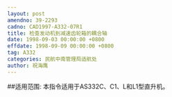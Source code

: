 ```yaml
---
layout: post
amendno: 39-2293
cadno: CAD1997-A332-07R1
title: 检查发动机到减速齿轮箱的耦合轴
date: 1998-09-03 00:00:00 +0800
effdate: 1998-09-09 00:00:00 +0800
tag: A332
categories: 民航中南管理局适航处
author: 祝海鹰
---
```


##适用范围:
本指令适用于AS332C、C1、L和L1型直升机。

